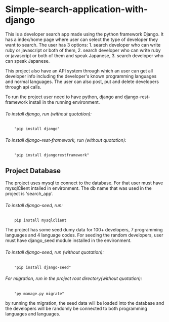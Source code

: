 # Simple-search-application-with-django
This is a developer search app made using the python framework Django. It has a index/home page where user can select the type of developer they want to search. The user has 3 options: 1. search developer who can write ruby or javascript or both of them, 2. search developer who can write ruby or javascript or both of them and speak Japanese, 3. search developer who can speak Japanese.

This project also have an API system through which an user can get all developer info including the developer's known programming languages and normal languages. The user can also post, put and delete developers through api calls.

To run the project user need to have python, django and django-rest-framework install in the running environment.

###### To install django, run (without quotation):
        "pip install django"
              
###### To install django-rest-framework, run (without quotation):
        "pip install djangorestframework"
        
        
## Project Database
The project uses mysql to connect to the database. For that user must have mysqlClient intalled in environment. The db name that was used in the project is 'search_app'.

###### To install django-seed, run:
        pip install mysqlclient

The project has some seed dumy data for 100+ developers, 7 programming languages and 4 language codes. For seeding the random developers, user must have django_seed module installed in the environment.
        
###### To install django-seed, run (without quotation):
        "pip install django-seed"
               
###### For migration, run in the project root directory(without quotation):
        "py manage.py migrate"
        
by running the migration, the seed data will be loaded into the database and the developers will be randomly be connected to both programming languages and languages.
